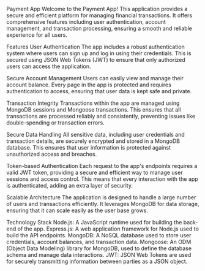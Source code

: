 Payment App
Welcome to the Payment App! This application provides a secure and efficient platform for managing financial transactions. It offers comprehensive features including user authentication, account management, and transaction processing, ensuring a smooth and reliable experience for all users.

Features
User Authentication
The app includes a robust authentication system where users can sign up and log in using their credentials. This is secured using JSON Web Tokens (JWT) to ensure that only authorized users can access the application.

Secure Account Management
Users can easily view and manage their account balance. Every page in the app is protected and requires authentication to access, ensuring that user data is kept safe and private.

Transaction Integrity
Transactions within the app are managed using MongoDB sessions and Mongoose transactions. This ensures that all transactions are processed reliably and consistently, preventing issues like double-spending or transaction errors.

Secure Data Handling
All sensitive data, including user credentials and transaction details, are securely encrypted and stored in a MongoDB database. This ensures that user information is protected against unauthorized access and breaches.

Token-based Authentication
Each request to the app's endpoints requires a valid JWT token, providing a secure and efficient way to manage user sessions and access control. This means that every interaction with the app is authenticated, adding an extra layer of security.

Scalable Architecture
The application is designed to handle a large number of users and transactions efficiently. It leverages MongoDB for data storage, ensuring that it can scale easily as the user base grows.

Technology Stack
Node.js: A JavaScript runtime used for building the back-end of the app.
Express.js: A web application framework for Node.js used to build the API endpoints.
MongoDB: A NoSQL database used to store user credentials, account balances, and transaction data.
Mongoose: An ODM (Object Data Modeling) library for MongoDB, used to define the database schema and manage data interactions.
JWT: JSON Web Tokens are used for securely transmitting information between parties as a JSON object.
